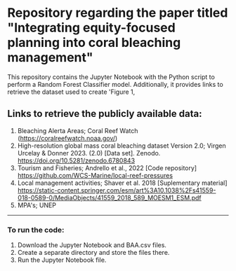 # Repository regarding the paper titled "Integrating equity-focused planning into coral bleaching management"
 This repository contains the Jupyter Notebook with the Python script to perform a Random Forest Classifier model. Additionally, it provides links to retrieve the dataset used to create 'Figure 1,

## Links to retrieve the publicly available data: 
1. Bleaching Alerta Areas; Coral Reef Watch (https://coralreefwatch.noaa.gov/)
2. High-resolution global mass coral bleaching dataset Version 2.0; Virgen Urcelay & Donner 2023. (2.0) [Data set]. Zenodo. https://doi.org/10.5281/zenodo.6780843
3. Tourism and Fisheries; Andrello et al., 2022 [Code repository] https://github.com/WCS-Marine/local-reef-pressures 
4. Local management activities; Shaver et al. 2018 [Suplementary material] https://static-content.springer.com/esm/art%3A10.1038%2Fs41559-018-0589-0/MediaObjects/41559_2018_589_MOESM1_ESM.pdf
5. MPA's; UNEP
---
### To run the code: 
1. Download the Jupyter Notebook and BAA.csv files.
2. Create a separate directory and store the files there.
3. Run the Jupyter Notebook file.
